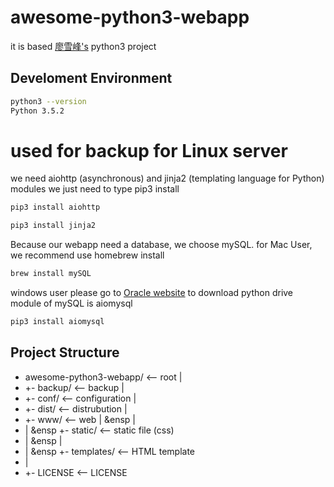 # awesome-python3-webapp

it is based [廖雪峰's](http://http://www.liaoxuefeng.com/wiki/0014316089557264a6b348958f449949df42a6d3a2e542c000) python3 project

## Develoment Environment

```bash
python3 --version
Python 3.5.2
```
# used for backup for Linux server

we need aiohttp (asynchronous) and jinja2 (templating language for Python) modules
we just need to type pip3 install

```bash
pip3 install aiohttp
```

```bash
pip3 install jinja2
```

Because our webapp need a database, we choose mySQL. for Mac User, we recommend use homebrew install
```bash
brew install mySQL
```
windows user please go to [Oracle website](http://dev.mysql.com/downloads/mysql/5.6.html) to download
python drive module of mySQL is aiomysql
```bash
pip3 install aiomysql
```

## Project Structure

* awesome-python3-webapp/  <-- root
  |
* +- backup/               <-- backup
  |
* +- conf/                 <-- configuration
  |
* +- dist/                 <-- distrubution
  |
* +- www/                  <-- web
  | &ensp  |
* | &ensp  +- static/      <-- static file (css)
* | &ensp  |
* | &ensp  +- templates/   <-- HTML template
* |
* +- LICENSE               <-- LICENSE
